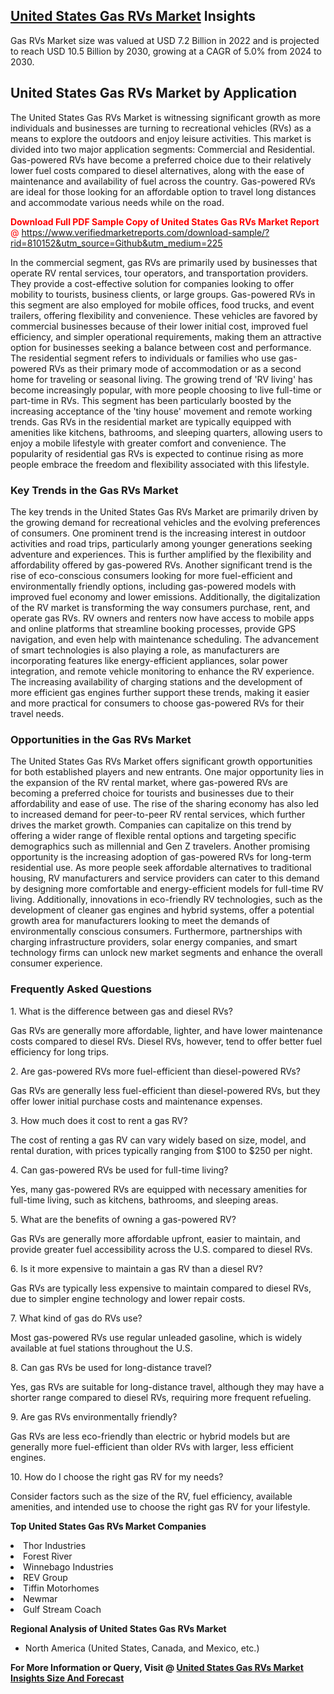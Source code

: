 <h2><a href="https://www.verifiedmarketreports.com/download-sample/?rid=810152&amp;utm_source=Github&amp;utm_medium=225" target="_blank">United States Gas RVs Market</a> Insights</h2><p>Gas RVs Market size was valued at USD 7.2 Billion in 2022 and is projected to reach USD 10.5 Billion by 2030, growing at a CAGR of 5.0% from 2024 to 2030.</p><p><div> <h2>United States Gas RVs Market by Application</h2> The United States Gas RVs Market is witnessing significant growth as more individuals and businesses are turning to recreational vehicles (RVs) as a means to explore the outdoors and enjoy leisure activities. This market is divided into two major application segments: Commercial and Residential. Gas-powered RVs have become a preferred choice due to their relatively lower fuel costs compared to diesel alternatives, along with the ease of maintenance and availability of fuel across the country. Gas-powered RVs are ideal for those looking for an affordable option to travel long distances and accommodate various needs while on the road. <p><span class=""><span style="color: #ff0000;"><strong>Download Full PDF Sample Copy of United States Gas RVs Market Report</strong> @ </span><a href="https://www.verifiedmarketreports.com/download-sample/?rid=810152&amp;utm_source=Github&amp;utm_medium=225" target="_blank">https://www.verifiedmarketreports.com/download-sample/?rid=810152&amp;utm_source=Github&amp;utm_medium=225</a></span></p> In the commercial segment, gas RVs are primarily used by businesses that operate RV rental services, tour operators, and transportation providers. They provide a cost-effective solution for companies looking to offer mobility to tourists, business clients, or large groups. Gas-powered RVs in this segment are also employed for mobile offices, food trucks, and event trailers, offering flexibility and convenience. These vehicles are favored by commercial businesses because of their lower initial cost, improved fuel efficiency, and simpler operational requirements, making them an attractive option for businesses seeking a balance between cost and performance. The residential segment refers to individuals or families who use gas-powered RVs as their primary mode of accommodation or as a second home for traveling or seasonal living. The growing trend of 'RV living' has become increasingly popular, with more people choosing to live full-time or part-time in RVs. This segment has been particularly boosted by the increasing acceptance of the 'tiny house' movement and remote working trends. Gas RVs in the residential market are typically equipped with amenities like kitchens, bathrooms, and sleeping quarters, allowing users to enjoy a mobile lifestyle with greater comfort and convenience. The popularity of residential gas RVs is expected to continue rising as more people embrace the freedom and flexibility associated with this lifestyle. <h3>Key Trends in the Gas RVs Market</h3> The key trends in the United States Gas RVs Market are primarily driven by the growing demand for recreational vehicles and the evolving preferences of consumers. One prominent trend is the increasing interest in outdoor activities and road trips, particularly among younger generations seeking adventure and experiences. This is further amplified by the flexibility and affordability offered by gas-powered RVs. Another significant trend is the rise of eco-conscious consumers looking for more fuel-efficient and environmentally friendly options, including gas-powered models with improved fuel economy and lower emissions. Additionally, the digitalization of the RV market is transforming the way consumers purchase, rent, and operate gas RVs. RV owners and renters now have access to mobile apps and online platforms that streamline booking processes, provide GPS navigation, and even help with maintenance scheduling. The advancement of smart technologies is also playing a role, as manufacturers are incorporating features like energy-efficient appliances, solar power integration, and remote vehicle monitoring to enhance the RV experience. The increasing availability of charging stations and the development of more efficient gas engines further support these trends, making it easier and more practical for consumers to choose gas-powered RVs for their travel needs. <h3>Opportunities in the Gas RVs Market</h3> The United States Gas RVs Market offers significant growth opportunities for both established players and new entrants. One major opportunity lies in the expansion of the RV rental market, where gas-powered RVs are becoming a preferred choice for tourists and businesses due to their affordability and ease of use. The rise of the sharing economy has also led to increased demand for peer-to-peer RV rental services, which further drives the market growth. Companies can capitalize on this trend by offering a wider range of flexible rental options and targeting specific demographics such as millennial and Gen Z travelers. Another promising opportunity is the increasing adoption of gas-powered RVs for long-term residential use. As more people seek affordable alternatives to traditional housing, RV manufacturers and service providers can cater to this demand by designing more comfortable and energy-efficient models for full-time RV living. Additionally, innovations in eco-friendly RV technologies, such as the development of cleaner gas engines and hybrid systems, offer a potential growth area for manufacturers looking to meet the demands of environmentally conscious consumers. Furthermore, partnerships with charging infrastructure providers, solar energy companies, and smart technology firms can unlock new market segments and enhance the overall consumer experience. <h3>Frequently Asked Questions</h3> <p>1. What is the difference between gas and diesel RVs?</p> <p>Gas RVs are generally more affordable, lighter, and have lower maintenance costs compared to diesel RVs. Diesel RVs, however, tend to offer better fuel efficiency for long trips.</p> <p>2. Are gas-powered RVs more fuel-efficient than diesel-powered RVs?</p> <p>Gas RVs are generally less fuel-efficient than diesel-powered RVs, but they offer lower initial purchase costs and maintenance expenses.</p> <p>3. How much does it cost to rent a gas RV?</p> <p>The cost of renting a gas RV can vary widely based on size, model, and rental duration, with prices typically ranging from $100 to $250 per night.</p> <p>4. Can gas-powered RVs be used for full-time living?</p> <p>Yes, many gas-powered RVs are equipped with necessary amenities for full-time living, such as kitchens, bathrooms, and sleeping areas.</p> <p>5. What are the benefits of owning a gas-powered RV?</p> <p>Gas RVs are generally more affordable upfront, easier to maintain, and provide greater fuel accessibility across the U.S. compared to diesel RVs.</p> <p>6. Is it more expensive to maintain a gas RV than a diesel RV?</p> <p>Gas RVs are typically less expensive to maintain compared to diesel RVs, due to simpler engine technology and lower repair costs.</p> <p>7. What kind of gas do RVs use?</p> <p>Most gas-powered RVs use regular unleaded gasoline, which is widely available at fuel stations throughout the U.S.</p> <p>8. Can gas RVs be used for long-distance travel?</p> <p>Yes, gas RVs are suitable for long-distance travel, although they may have a shorter range compared to diesel RVs, requiring more frequent refueling.</p> <p>9. Are gas RVs environmentally friendly?</p> <p>Gas RVs are less eco-friendly than electric or hybrid models but are generally more fuel-efficient than older RVs with larger, less efficient engines.</p> <p>10. How do I choose the right gas RV for my needs?</p> <p>Consider factors such as the size of the RV, fuel efficiency, available amenities, and intended use to choose the right gas RV for your lifestyle.</p> </div></p><p><strong>Top United States Gas RVs Market Companies</strong></p><div data-test-id=""><p><li>Thor Industries</li><li> Forest River</li><li> Winnebago Industries</li><li> REV Group</li><li> Tiffin Motorhomes</li><li> Newmar</li><li> Gulf Stream Coach</li></p><div><strong>Regional Analysis of&nbsp;United States Gas RVs Market</strong></div><ul><li dir="ltr"><p dir="ltr">North America&nbsp;(United States, Canada, and Mexico, etc.)</p></li></ul><p><strong>For More Information or Query, Visit @&nbsp;</strong><strong><a href="https://www.verifiedmarketreports.com/product/gas-rvs-market/?utm_source=Github&amp;utm_medium=225" target="_blank">United States Gas RVs Market Insights Size And Forecast</a></strong></p></div>
